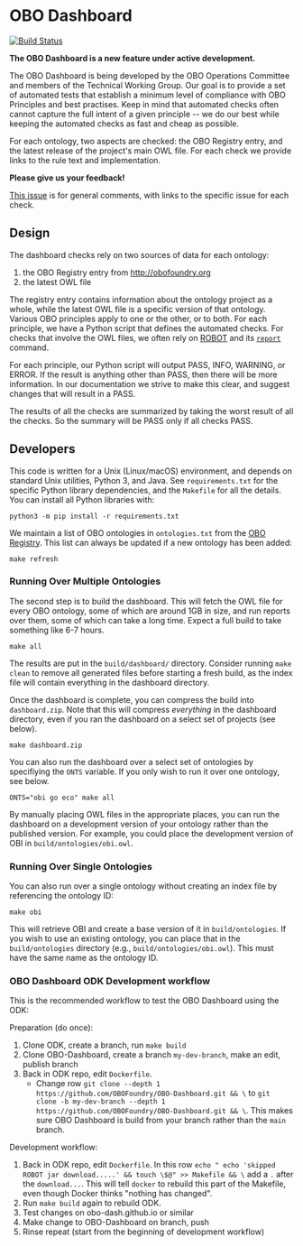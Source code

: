 # OBO Dashboard

[![Build Status](https://travis-ci.org/OBOFoundry/OBO-Dashboard.svg?branch=master)](https://travis-ci.org/OBOFoundry/OBO-Dashboard)

**The OBO Dashboard is a new feature under active development.**

The OBO Dashboard is being developed by the OBO Operations Committee and members of the Technical Working Group. Our goal is to provide a set of automated tests that establish a minimum level of compliance with OBO Principles and best practises. Keep in mind that automated checks often cannot capture the full intent of a given principle -- we do our best while keeping the automated checks as fast and cheap as possible.

For each ontology, two aspects are checked: the OBO Registry entry, and the latest release of the project's main OWL file. For each check we provide links to the rule text and implementation.

**Please give us your feedback!**

[This issue](https://github.com/OBOFoundry/OBOFoundry.github.io/issues/1076) is for general comments, with links to the specific issue for each check.


## Design

The dashboard checks rely on two sources of data for each ontology:

1. the OBO Registry entry from <http://obofoundry.org>
2. the latest OWL file

The registry entry contains information about the ontology project as a whole, while the latest OWL file is a specific version of that ontology. Various OBO principles apply to one or the other, or to both. For each principle, we have a Python script that defines the automated checks. For checks that involve the OWL files, we often rely on [ROBOT](http://robot.obolibrary.org) and its [`report`](http://robot.obolibrary.org/report) command.

For each principle, our Python script will output PASS, INFO, WARNING, or ERROR. If the result is anything other than PASS, then there will be more information. In our documentation we strive to make this clear, and suggest changes that will result in a PASS.

The results of all the checks are summarized by taking the worst result of all the checks. So the summary will be PASS only if all checks PASS.


## Developers

This code is written for a Unix (Linux/macOS) environment, and depends on standard Unix utilities, Python 3, and Java. See `requirements.txt` for the specific Python library dependencies, and the `Makefile` for all the details. You can install all Python libraries with:
```
python3 -m pip install -r requirements.txt
```

We maintain a list of OBO ontologies in `ontologies.txt` from the [OBO Registry](https://github.com/OBOFoundry/OBOFoundry.github.io). This list can always be updated if a new ontology has been added:

```
make refresh
```

### Running Over Multiple Ontologies 

The second step is to build the dashboard. This will fetch the OWL file for every OBO ontology, some of which are around 1GB in size, and run reports over them, some of which can take a long time. Expect a full build to take something like 6-7 hours.

```
make all
```

The results are put in the `build/dashboard/` directory. Consider running `make clean` to remove all generated files before starting a fresh build, as the index file will contain everything in the dashboard directory.

Once the dashboard is complete, you can compress the build into `dashboard.zip`. Note that this will compress *everything* in the dashboard directory, even if you ran the dashboard on a select set of projects (see below).
```
make dashboard.zip
```

You can also run the dashboard over a select set of ontologies by specifiying the `ONTS` variable. If you only wish to run it over one ontology, see below.
```
ONTS="obi go eco" make all
```

By manually placing OWL files in the appropriate places, you can run the dashboard on a development version of your ontology rather than the published version. For example, you could place the development version of OBI in `build/ontologies/obi.owl`.

### Running Over Single Ontologies

You can also run over a single ontology without creating an index file by referencing the ontology ID:
```
make obi
```

This will retrieve OBI and create a base version of it in `build/ontologies`. If you wish to use an existing ontology, you can place that in the `build/ontologies` directory (e.g., `build/ontologies/obi.owl`). This must have the same name as the ontology ID.

### OBO Dashboard ODK Development workflow

This is the recommended workflow to test the OBO Dashboard using the ODK:

Preparation (do once):

1. Clone ODK, create a branch, run `make build`
2. Clone OBO-Dashboard, create a branch `my-dev-branch`, make an edit, publish branch
3. Back in ODK repo, edit `Dockerfile`. 
   - Change row `git clone --depth 1 https://github.com/OBOFoundry/OBO-Dashboard.git && \` to `git clone -b my-dev-branch --depth 1 https://github.com/OBOFoundry/OBO-Dashboard.git && \`. This makes sure OBO Dashboard is build from your branch rather than the `main` branch.
 
Development workflow: 

1. Back in ODK repo, edit `Dockerfile`. In this row `echo "	echo 'skipped ROBOT jar download.....' && touch \$@" >> Makefile && \` add a `.` after the `download...`. This will tell `docker` to rebuild this part of the Makefile, even though Docker thinks "nothing has changed".
1. Run `make build` again to rebuild ODK.
1. Test changes on obo-dash.github.io or similar
1. Make change to OBO-Dashboard on branch, push
1. Rinse repeat (start from the beginning of development workflow) 
